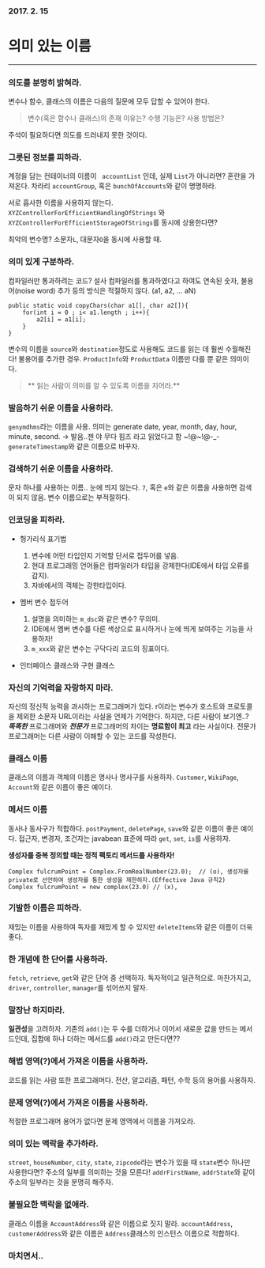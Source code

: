 ### 2017. 2. 15
# 의미 있는 이름
---

### 의도를 분명히 밝혀라.
변수나 함수, 클래스의 이름은 다음의 질문에 모두 답할 수 있어야 한다.
> 변수(혹은 함수나 클래스)의 존재 이유는? 수행 기능은? 사용 방법은?  

주석이 필요하다면 의도를 드러내지 못한 것이다.

### 그릇된 정보를 피하라.
계정을 담는 컨테이너의 이름이 ``` accountList``` 인데, 실제 ```List```가 아니라면? 혼란을 가져온다. 차라리 ```accountGroup```, 혹은 ```bunchOfAccounts```와 같이 명명하라.

서로 흡사한 이름을 사용하지 않는다. ```XYZControllerForEfficientHandlingOfStrings``` 와 ```XYZControllerForEfficientStorageOfStrings```를 동시에 상용한다면?

최악의 변수명? 소문자```L```, 대문자```O```을 동시에 사용할 때. 

### 의미 있게 구분하라.

컴파일러만 통과하려는 코드? 설사 컴파일러를 통과하였다고 하여도 연속된 숫자, 불용어(noise word) 추가 등의 방식은 적절하지 않다. (a1, a2, ... aN)

~~~
public static void copyChars(char a1[], char a2[]){
    for(int i = 0 ; i< a1.length ; i++){
        a2[i] = a1[i];
    }
}
~~~

변수의 이름을 ```source```와 ```destination```정도로 사용해도 코드를 읽는 데 훨씬 수월해진다!
불용어를 추가한 경우. ```ProductInfo```와 ```ProductData``` 이름만 다를 뿐 같은 의미이다.

> ** 읽는 사람이 의미를 알 수 있도록 이름을 지어라.**

### 발음하기 쉬운 이름을 사용하라.
```genymdhms```라는 이름을 사용. 의미는 generate date, year, month, day, hour, minute, second. -> 발음..젠 야 무다 힘즈 라고 읽었다고 함 ~!@~!@-_-
```generateTimestamp```와 같은 이름으로 바꾸자.

### 검색하기 쉬운 이름을 사용하라.
문자 하나를 사용하는 이름.. 눈에 띄지 않는다. ```7```, 혹은 ```e```와 같은 이름을 사용하면 검색이 되지 않음. 변수 이름으로는 부적절하다.

### 인코딩을 피하라.
- 헝가리식 표기법
    1. 변수에 어떤 타입인지 기억할 단서로 접두어를 넣음. 
    2. 현대 프로그래밍 언어들은 컴파일러가 타입을 강제한다(IDE에서 타입 오류를 감지). 
    3. 자바에서의 객체는 강한타입이다.
     
- 멤버 변수 접두어
    1. 설명을 의미하는 ```m_dsc```와 같은 변수? 무의미.
    2. IDE에서 멤버 변수를 다른 색상으로 표시하거나 눈에 띄게 보여주는 기능을 사용하자!
    3. ```m_xxx```와 같은 변수는 구닥다리 코드의 징표이다.
    
- 인터페이스 클래스와 구현 클래스

### 자신의 기억력을 자랑하지 마라.
자신의 정신적 능력을 과시하는 프로그래머가 있다. r이라는 변수가 호스트와 프로토콜을 제외한 소문자 URL이라는 사실을 언제가 기억한다. 하지만, 다른 사람이 보기엔..? ***똑똑한*** 프로그래머와 ***전문가*** 프로그래머의 차이는 **명료함이 최고** 라는 사실이다. 전문가 프로그래머는 다른 사람이 이해할 수 있는 코드를 작성한다.

### 클래스 이름
클래스의 이름과 객체의 이름은 명사나 명사구를 사용하자. ```Customer```, ```WikiPage```, ```Account```와 같은 이름이 좋은 예이다.

### 메서드 이름
동사나 동사구가 적합하다. ```postPayment```, ```deletePage```, ```save```와 같은 이름이 좋은 예이다. 접근자, 변경자, 조건자는 javabean 표준에 따라 ```get```, ```set```, ```is```를 사용하자.

**생성자를 중복 정의할 때는 정적 팩토리 메서드를 사용하자!**
~~~
Complex fulcrumPoint = Complex.FromRealNumber(23.0);  // (o), 생성자를 private로 선언하여 생성자를 통한 생성을 제한하자.(Effective Java 규칙2)
Complex fulcrumPoint = new complex(23.0) // (x),  
~~~

### 기발한 이름은 피하라.
재밌는 이름을 사용하여 독자를 재밌게 할 수 있지만 ```deleteItems```와 같은 이름이 더욱 좋다. 

### 한 개념에 한 단어를 사용하라.
```fetch```, ```retrieve```, ```get```와 같은 단어 중 선택하자. 독자적이고 일관적으로. 마찬가지고, ```driver```, ```controller```, ```manager```를 섞어쓰지 말자. 

### 말장난 하지마라.
**일관성**을 고려하자.
기존의 ```add()```는 두 수를 더하거나 이어서 새로운 값을 만드는 메서드인데, 집합에 하나 더하는 메서드를 ```add()```라고 만든다면?? 

### 해법 영역(?)에서 가져온 이름을 사용하라.
코드를 읽는 사람 또한 프로그래머다. 전산, 알고리즘, 패턴, 수학 등의 용어를 사용하자.

### 문제 영역(?)에서 가져온 이름을 사용하라.
적절한 프로그래머 용어가 없다면 문제 영역에서 이름을 가져오라.

### 의미 있는 맥락을 추가하라.
```street```, ```houseNumber```, ```city```, ```state```, ```zipcode```라는 변수가 있을 때 ```state```변수 하나만 사용한다면? 주소의 일부를 의미하는 것을 모른다! ```addrFirstName```, ```addrState```와 같이 주소의 일부라는 것을 분명히 해주자.

### 불필요한 맥락을 없애라.
클래스 이름을 ```AccountAddress```와 같은 이름으로 짓지 말라. ```accountAddress```, ```customerAddress```와 같은 이름은 ```Address```클래스의 인스턴스 이름으로 적합하다.

### 마치면서..













